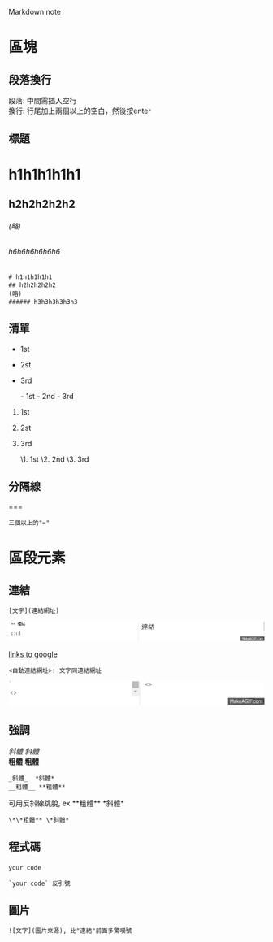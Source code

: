 Markdown note

# 區塊

## 段落換行

段落: 中間需插入空行  
換行: 行尾加上兩個以上的空白，然後按enter

## 標題

# h1h1h1h1h1
## h2h2h2h2h2
###### (略)
###### h6h6h6h6h6h6

	# h1h1h1h1h1
	## h2h2h2h2h2
	(略)
	###### h3h3h3h3h3h3

## 清單

- 1st
- 2st
- 3rd

	\- 1st
	\- 2nd
	\- 3rd


1. 1st
2. 2st
3. 3rd

	\1. 1st
	\2. 2nd
	\3. 3rd

## 分隔線


===

	三個以上的"="

# 區段元素

## 連結

	[文字](連結網址)

![](./img/1.gif)

[links to google](www.google.tw)

	<自動連結網址>: 文字同連結網址

![](./img/2.gif)


## 強調


_斜體_  *斜體*  
__粗體__ **粗體**

	_斜體_  *斜體*  
	__粗體__ **粗體**

可用反斜線跳脫, ex \*\*粗體** \*斜體*

	\*\*粗體** \*斜體*

## 程式碼

`your code`

	`your code` 反引號

## 圖片

	![文字](圖片來源), 比"連結"前面多驚嘆號
